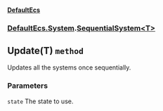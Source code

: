 #### [DefaultEcs](./DefaultEcs.md 'DefaultEcs')
### [DefaultEcs.System](./DefaultEcs.md#DefaultEcs-System 'DefaultEcs.System').[SequentialSystem&lt;T&gt;](./DefaultEcs-System-SequentialSystem-T-.md 'DefaultEcs.System.SequentialSystem&lt;T&gt;')
## Update(T) `method`
Updates all the systems once sequentially.
### Parameters

<a name='DefaultEcs-System-SequentialSystem-T--Update(T)-state'></a>
`state`
The state to use.
